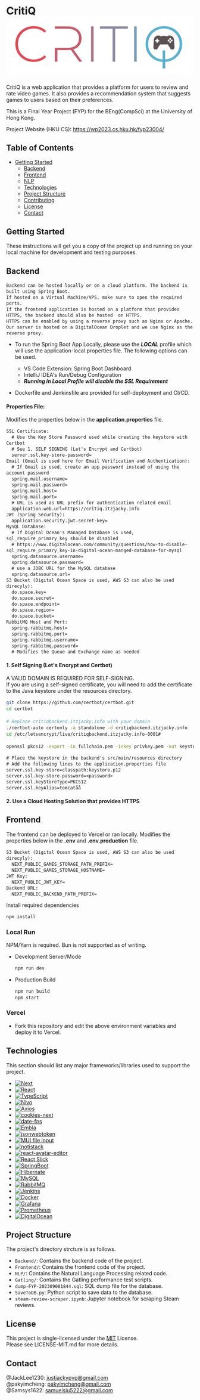 # CritiQ ![LOGO](./logo_v2.png)

CritiQ is a web application that provides a platform for users to review and rate video games. It also provides a recommendation system that suggests games to users based on their preferences.

This is a Final Year Project (FYP) for the BEng(CompSci) at the University of Hong Kong.

Project Website (HKU CS): https://wp2023.cs.hku.hk/fyp23004/

## Table of Contents

- [Getting Started](#getting-started)
  - [Backend](#backend)
  - [Frontend](#frontend)
  - [NLP](NLP/README.md)
  - [Technologies](#technologies)
  - [Project Structure](#project-structure)
  - [Contributing](#contributing)
  - [License](#license)
  - [Contact](#contact)

## Getting Started

These instructions will get you a copy of the project up and running on your local machine for development and testing purposes.

## Backend

    Backend can be hosted locally or on a cloud platform. The backend is built using Spring Boot.
    If hosted on a Virtual Machine/VPS, make sure to open the required ports.
    If the frontend application is hosted on a platform that provides HTTPS, the backend should also be hosted  on HTTPS.
    HTTPS can be enabled by using a reverse proxy such as Nginx or Apache.
    Our server is hosted on a DigitalOcean Droplet and we use Nginx as the reverse proxy.

- To run the Spring Boot App Locally, please use the _**LOCAL**_ profile which will use the application-local.properties file. The following options can be used.

  - VS Code Extension: Spring Boot Dashboard
  - IntelliJ IDEA's Run/Debug Configuration

  * _**Running in Local Profile will disable the SSL Requirement**_

- Dockerfile and Jenkinsfile are provided for self-deployment and CI/CD.

#### Properties File:

Modifies the properties below in the **application.properties** file.

```properties
SSL Certificate:
  # Use the Key Store Password used while creating the keystore with Certbot
  # See 1. SELF SIGNING (Let's Encrypt and Certbot)
  server.ssl.key-store-password=
Email (Gmail is used here for Email Verification and Authentication):
  # If Gmail is used, create an app password instead of using the account password
  spring.mail.username=
  spring.mail.password=
  spring.mail.host=
  spring.mail.port=
  # URL is used as URL prefix for authentication related email
  application.web.url=https://critiq.itzjacky.info
JWT (Spring Security):
  application.security.jwt.secret-key=
MySQL Database:
  # If Digital Ocean's Managed Database is used, sql_require_primary_key should be disabled
  # https://www.digitalocean.com/community/questions/how-to-disable-sql_require_primary_key-in-digital-ocean-manged-database-for-mysql
  spring.datasource.username=
  spring.datasource.password=
  # use a JDBC URL for the MySQL database
  spring.datasource.url=
S3 Bucket (Digital Ocean Space is used, AWS S3 can also be used direcyly):
  do.space.key=
  do.space.secret=
  do.space.endpoint=
  do.space.region=
  do.space.bucket=
RabbitMQ Host and Port:
  spring.rabbitmq.host=
  spring.rabbitmq.port=
  spring.rabbitmq.username=
  spring.rabbitmq.password=
  # Modifies the Queue and Exchange name as needed
```

#### 1. Self Signing (Let's Encrypt and Certbot)

A VALID DOMAIN IS REQUIRED FOR SELF-SIGNING. </br>
If you are using a self-signed certificate, you will need to add the certificate to the Java keystore under the resources directory.

```bash
git clone https://github.com/certbot/certbot.git
cd certbot

# Replace critiqbackend.itzjacky.info with your domain
./certbot-auto certonly -a standalone -d critiqbackend.itzjacky.info
cd /etc/letsencrypt/live/critiqbackend.itzjacky.info-0001#

openssl pkcs12 -export -in fullchain.pem -inkey privkey.pem -out keystore.p12 -name tomcat -CAfile chain.pem -caname root
```

<!-- properties file part -->

```properties
# Place the keystore in the backend's src/main/resources directory
# Add the following lines to the application.properties file
server.ssl.key-store=classpath:keystore.p12
server.ssl.key-store-password=<password>
server.ssl.keyStoreType=PKCS12
server.ssl.keyAlias=tomcatåå
```

#### 2. Use a Cloud Hosting Solution that provides HTTPS

## Frontend

The frontend can be deployed to Vercel or ran locally.
Modifies the properties below in the **.env** and **.env.production** file.

```properties
S3 Bucket (Digital Ocean Space is used, AWS S3 can also be used direcyly):
  NEXT_PUBLIC_GAMES_STORAGE_PATH_PREFIX=
  NEXT_PUBLIC_GAMES_STORAGE_HOSTNAME=
JWT Key:
  NEXT_PUBLIC_JWT_KEY=
Backend URL:
  NEXT_PUBLIC_BACKEND_PATH_PREFIX=
```

Install required dependencies

```bash
npm install
```

### Local Run

NPM/Yarn is required. Bun is not supported as of writing.</br>

- Development Server/Mode

  ```bash
  npm run dev
  ```

- Production Build

  ```bash
  npm run build
  npm start
  ```

### Vercel

- Fork this repository and edit the above environment variables and deploy it to Vercel.

## Technologies

This section should list any major frameworks/libraries used to support the project.

- [![Next][Next.js]][Next-url]
- [![React][React.js]][React-url]
- [![TypeScript][TypeScript]][TypeScript-url]
- [![Nivo][Nivo]][Nivo-url]
- [![Axios][Axios]][Axios-url]
- [![cookies-next][cookies-next]][cookies-next-url]
- [![date-fns][date-fns]][date-fns-url]
- [![Embla][Embla]][Embla-url]
- [![jsonwebtoken][jsonwebtoken]][jsonwebtoken-url]
- [![MUI file input][MUI file input]][MUI file input-url]
- [![notistack][notistack]][notistack-url]
- [![react-avatar-editor][react-avatar-editor]][react-avatar-editor-url]
- [![React Slick][React Slick]][React Slick-url]
- [![SpringBoot][SpringBoot]][SpringBoot-url]
- [![Hibernate][Hibernate]](Hibernate-url)
- [![MySQL][MySQL]](MySQL-url)
- [![RabbitMQ][RabbitMQ]](RabbitMQ-url)
- [![Jenkins][Jenkins]](Jenkins-url)
- [![Docker][Docker]](Docker-url)
- [![Grafana][Grafana]](Grafana-url)
- [![Prometheus][Prometheus]](Prometheus-url)
- [![DigitalOcean][DigitalOcean]](DigitalOcean-url)

## Project Structure

The project's directory strcture is as follows.

- `Backend/`: Contains the backend code of the project.
- `Frontend/`: Contains the frontend code of the project.
- `NLP/`: Contains the Natural Language Processing related code.
- `Gatling/`: Contains the Gatling performance test scripts.
- `dump-FYP-202309081844.sql`: SQL dump file for the database.
- `SaveToDB.py`: Python script to save data to the database.
- `steam-review-scraper.ipynb`: Jupyter notebook for scraping Steam reviews.

## License

This project is single-licensed under the [MIT](https://pitt.libguides.com/openlicensing/MIT) License.  
Please see LICENSE-MIT.md for more details.

## Contact

@JackLee1230: justjackypvp@gmail.com  
@pakyimcheng: pakyimcheng@gmail.com  
@Samsys1622: samuelsiu5222@gmail.com

[Next.js]: https://img.shields.io/badge/next.js-000000?style=for-the-badge&logo=nextdotjs&logoColor=white
[Next-url]: https://nextjs.org/
[React.js]: https://img.shields.io/badge/React-20232A?style=for-the-badge&logo=react&logoColor=61DAFB
[React-url]: https://reactjs.org/
[TypeScript]: https://img.shields.io/badge/typescript-%23007ACC.svg?style=for-the-badge&logo=typescript&logoColor=white
[TypeScript-url]: https://www.typescriptlang.org/
[Nivo]: https://img.shields.io/badge/nivo-v0.80.0-red?style=for-the-badge
[Nivo-url]: https://nivo.rocks/
[Axios]: https://img.shields.io/badge/axios-v1.5.1-red?style=for-the-badge&logo=axios
[Axios-url]: https://github.com/axios/axios?tab=readme-ov-file
[cookies-next]: https://img.shields.io/badge/cookies--next-v4.0.0-red?style=for-the-badge
[cookies-next-url]: https://www.npmjs.com/package/cookies-next
[date-fns]: https://img.shields.io/badge/date--fns-v2.30.0-red?style=for-the-badge&logo=date-fns
[date-fns-url]: https://date-fns.org/
[Embla]: https://img.shields.io/badge/embla-v8.0.0--rc17-red?style=for-the-badge
[Embla-url]: https://www.embla-carousel.com/
[jsonwebtoken]: https://img.shields.io/badge/jsonwebtoken-v8.5.1-red?style=for-the-badge
[jsonwebtoken-url]: https://www.npmjs.com/package/jsonwebtoken/
[MUI file input]: https://img.shields.io/badge/MUI%20file%20input-v4.0.3-red?style=for-the-badge
[MUI file input-url]: https://www.npmjs.com/package/jsonwebtoken/
[notistack]: https://img.shields.io/badge/notistack-v3.0.1-red?style=for-the-badge
[notistack-url]: https://notistack.com/
[react-avatar-editor]: https://img.shields.io/badge/react--avatar--editor-v13.0.1-red?style=for-the-badge
[react-avatar-editor-url]: https://www.npmjs.com/package/react-avatar-editor
[React Slick]: https://img.shields.io/badge/React%20Slick-v1.8.1-red?style=for-the-badge
[React Slick-url]: https://react-slick.neostack.com/
[SpringBoot-url]: https://spring.io/projects/spring-boot
[SpringBoot]: https://img.shields.io/badge/SpringBoot-6DB33F?style=flat-square&logo=Spring&logoColor=white
[MySQL]: https://img.shields.io/badge/mysql-4479A1.svg?style=for-the-badge&logo=mysql&logoColor=white
[MySQL-url]: https://www.mysql.com/
[RabbitMQ]: https://img.shields.io/badge/RabbitMQ-FF6600?style=for-the-badge&logo=rabbitmq&logoColor=white
[RabbitMQ-url]: https://www.rabbitmq.com/
[Jenkins]: https://img.shields.io/badge/jenkins-%232C5263.svg?style=for-the-badge&logo=jenkins&logoColor=white
[Jenkins-url]: https://www.jenkins.io/
[Docker]: https://img.shields.io/badge/docker-%230db7ed.svg?style=for-the-badge&logo=docker&logoColor=white
[Docker-url]: https://www.docker.com/
[Grafana]: https://img.shields.io/badge/Grafana-F46800?style=for-the-badge&logo=Grafana&logoColor=white
[Grafana-url]: https://grafana.com/
[Prometheus]: https://img.shields.io/badge/Prometheus-000000?style=for-the-badge&logo=Prometheus&logoColor=white
[Prometheus-url]: https://prometheus.io/
[DigitalOcean]: https://img.shields.io/badge/DigitalOcean-0080FF?style=for-the-badge&logo=DigitalOcean&logoColor=white
[DigitalOcean-url]: https://www.digitalocean.com/
[Hibernate]: https://img.shields.io/badge/Hibernate-59666C?style=for-the-badge&logo=Hibernate&logoColor=white
[Hibernate-url]: https://hibernate.org/

